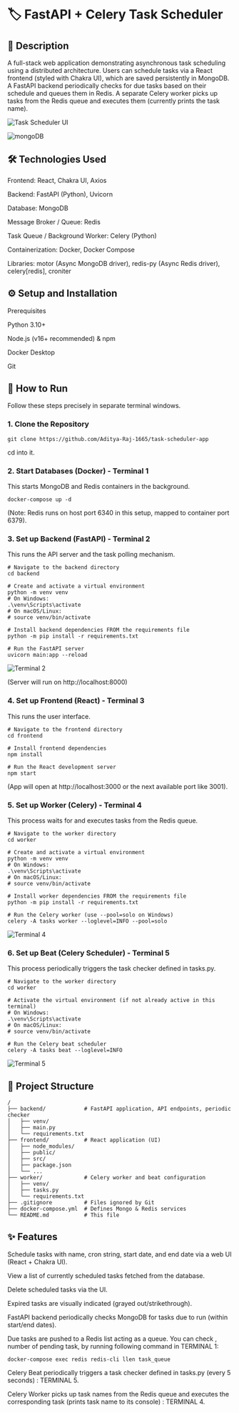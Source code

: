 # 🏷️ FastAPI + Celery Task Scheduler

## 📝 Description

A full-stack web application demonstrating asynchronous task scheduling using a distributed architecture. Users can schedule tasks via a React frontend (styled with Chakra UI), which are saved persistently in MongoDB. A FastAPI backend periodically checks for due tasks based on their schedule and queues them in Redis. A separate Celery worker picks up tasks from the Redis queue and executes them (currently prints the task name).

![Task Scheduler UI](./images/UI.png)

![mongoDB](./images/mongoDB.png)


## 🛠️ Technologies Used

Frontend: React, Chakra UI, Axios

Backend: FastAPI (Python), Uvicorn

Database: MongoDB

Message Broker / Queue: Redis

Task Queue / Background Worker: Celery (Python)

Containerization: Docker, Docker Compose

Libraries: motor (Async MongoDB driver), redis-py (Async Redis driver), celery[redis], croniter

## ⚙️ Setup and Installation

Prerequisites

Python 3.10+

Node.js (v16+ recommended) & npm

Docker Desktop

Git

## 🚀 How to Run

Follow these steps precisely in separate terminal windows.

### 1. Clone the Repository
```
git clone https://github.com/Aditya-Raj-1665/task-scheduler-app
```
cd into it.

### 2. Start Databases (Docker) - Terminal 1

This starts MongoDB and Redis containers in the background.
```
docker-compose up -d
```



(Note: Redis runs on host port 6340 in this setup, mapped to container port 6379).

### 3. Set up Backend (FastAPI) - Terminal 2

This runs the API server and the task polling mechanism.
```
# Navigate to the backend directory
cd backend

# Create and activate a virtual environment
python -m venv venv
# On Windows:
.\venv\Scripts\activate
# On macOS/Linux:
# source venv/bin/activate

# Install backend dependencies FROM the requirements file
python -m pip install -r requirements.txt 

# Run the FastAPI server
uvicorn main:app --reload
```

![Terminal 2](./images/terminal2.png)

(Server will run on http://localhost:8000)

### 4. Set up Frontend (React) - Terminal 3

This runs the user interface.
```
# Navigate to the frontend directory
cd frontend

# Install frontend dependencies
npm install

# Run the React development server
npm start
```

(App will open at http://localhost:3000 or the next available port like 3001).

### 5. Set up Worker (Celery) - Terminal 4

This process waits for and executes tasks from the Redis queue.
```
# Navigate to the worker directory
cd worker

# Create and activate a virtual environment
python -m venv venv
# On Windows:
.\venv\Scripts\activate
# On macOS/Linux:
# source venv/bin/activate

# Install worker dependencies FROM the requirements file
python -m pip install -r requirements.txt

# Run the Celery worker (use --pool=solo on Windows)
celery -A tasks worker --loglevel=INFO --pool=solo
```

![Terminal 4](./images/terminal4.png)


### 6. Set up Beat (Celery Scheduler) - Terminal 5

This process periodically triggers the task checker defined in tasks.py.
```
# Navigate to the worker directory
cd worker

# Activate the virtual environment (if not already active in this terminal)
# On Windows:
.\venv\Scripts\activate
# On macOS/Linux:
# source venv/bin/activate

# Run the Celery beat scheduler
celery -A tasks beat --loglevel=INFO
```

![Terminal 5](./images/terminal5.png)

## 📁 Project Structure
```
/
├── backend/            # FastAPI application, API endpoints, periodic checker
│   ├── venv/
│   ├── main.py
│   └── requirements.txt
├── frontend/           # React application (UI)
│   ├── node_modules/
│   ├── public/
│   ├── src/
│   ├── package.json
│   └── ...
├── worker/             # Celery worker and beat configuration
│   ├── venv/
│   ├── tasks.py
│   └── requirements.txt
├── .gitignore          # Files ignored by Git
├── docker-compose.yml  # Defines Mongo & Redis services
└── README.md           # This file
```

## ✨ Features

Schedule tasks with name, cron string, start date, and end date via a web UI (React + Chakra UI).

View a list of currently scheduled tasks fetched from the database.

Delete scheduled tasks via the UI.

Expired tasks are visually indicated (grayed out/strikethrough).

FastAPI backend periodically checks MongoDB for tasks due to run (within start/end dates).

Due tasks are pushed to a Redis list acting as a queue.
You can check , number of pending task, by running following command in TERMINAL 1:
```
docker-compose exec redis redis-cli llen task_queue
```

Celery Beat periodically triggers a task checker defined in tasks.py (every 5 seconds) : TERMINAL 5.

Celery Worker picks up task names from the Redis queue and executes the corresponding task (prints task name to its console) : TERMINAL 4.
